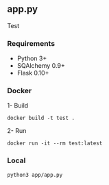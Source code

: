 ## app.py

Test

### Requirements

* Python 3+
* SQAlchemy 0.9+
* Flask 0.10+

### Docker

1- Build

```console
docker build -t test .
```
2- Run

```console
docker run -it --rm test:latest
```


### Local
```console
python3 app/app.py
```
